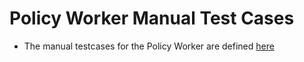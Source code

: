 # Policy Worker Manual Test Cases

- The manual testcases for the Policy Worker are defined [here](policy_worker)

